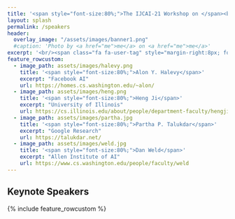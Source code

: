 ```yaml
---
title: '<span style="font-size:80%;">The IJCAI-21 Workshop on </span><br>Applied Semantics Extraction and Analytics  <span style="font-size:70%;">(ASEA)</span>'
layout: splash
permalink: /speakers
header:
  overlay_image: "/assets/images/banner1.png"
  #caption: 'Photo by <a href="me">me</a> on <a href="me">me</a>'
excerpt: '<br/><span class="fa fa-user-tag" style="margin-right:8px; font-size: 90%;"></span>ASEA Speakers<br/>'
feature_rowcustom:
  - image_path: assets/images/halevy.png
    title: '<span style="font-size:80%;">Alon Y. Halevy</span>'
    excerpt: "Facebook AI"
    url: https://homes.cs.washington.edu/~alon/
  - image_path: assets/images/heng.png
    title: '<span style="font-size:80%;">Heng Ji</span>'
    excerpt: "University of Illinois"
    url: https://cs.illinois.edu/about/people/department-faculty/hengji
  - image_path: assets/images/partha.jpg
    title: '<span style="font-size:80%;">Partha P. Talukdar</span>'
    excerpt: "Google Research"
    url: https://talukdar.net/
  - image_path: assets/images/weld.jpg
    title: '<span style="font-size:80%;">Dan Weld</span>'
    excerpt: "Allen Institute of AI"
    url: https://www.cs.washington.edu/people/faculty/weld
---
```

<h2>Keynote Speakers</h2>
{% include feature_rowcustom %}


